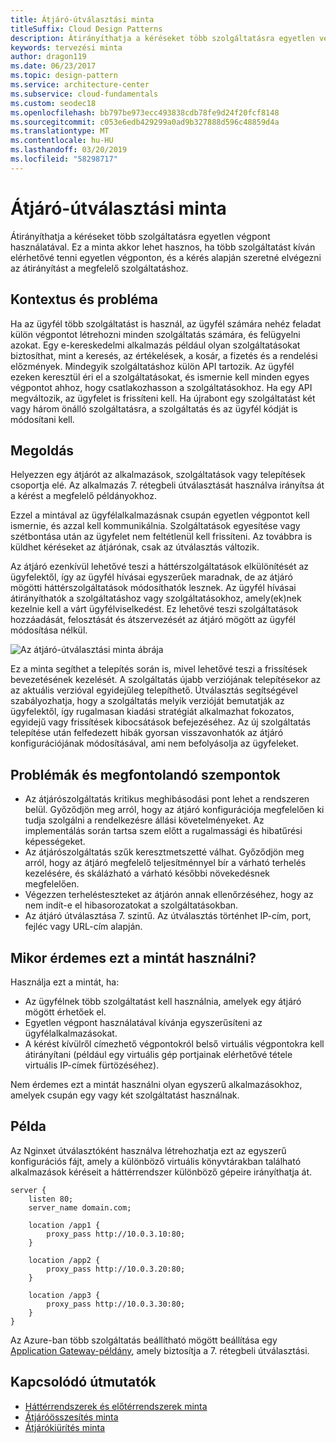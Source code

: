 ```yaml
---
title: Átjáró-útválasztási minta
titleSuffix: Cloud Design Patterns
description: Átirányíthatja a kéréseket több szolgáltatásra egyetlen végpont használatával.
keywords: tervezési minta
author: dragon119
ms.date: 06/23/2017
ms.topic: design-pattern
ms.service: architecture-center
ms.subservice: cloud-fundamentals
ms.custom: seodec18
ms.openlocfilehash: bb797be973ecc493838cdb78fe9d24f20fcf8148
ms.sourcegitcommit: c053e6edb429299a0ad9b327888d596c48859d4a
ms.translationtype: MT
ms.contentlocale: hu-HU
ms.lasthandoff: 03/20/2019
ms.locfileid: "58298717"
---
```

# <a name="gateway-routing-pattern"></a>Átjáró-útválasztási minta

Átirányíthatja a kéréseket több szolgáltatásra egyetlen végpont használatával. Ez a minta akkor lehet hasznos, ha több szolgáltatást kíván elérhetővé tenni egyetlen végponton, és a kérés alapján szeretné elvégezni az átirányítást a megfelelő szolgáltatáshoz.

## <a name="context-and-problem"></a>Kontextus és probléma

Ha az ügyfél több szolgáltatást is használ, az ügyfél számára nehéz feladat külön végpontot létrehozni minden szolgáltatás számára, és felügyelni azokat. Egy e-kereskedelmi alkalmazás például olyan szolgáltatásokat biztosíthat, mint a keresés, az értékelések, a kosár, a fizetés és a rendelési előzmények. Mindegyik szolgáltatáshoz külön API tartozik. Az ügyfél ezeken keresztül éri el a szolgáltatásokat, és ismernie kell minden egyes végpontot ahhoz, hogy csatlakozhasson a szolgáltatásokhoz. Ha egy API megváltozik, az ügyfelet is frissíteni kell. Ha újrabont egy szolgáltatást két vagy három önálló szolgáltatásra, a szolgáltatás és az ügyfél kódját is módosítani kell.

## <a name="solution"></a>Megoldás

Helyezzen egy átjárót az alkalmazások, szolgáltatások vagy telepítések csoportja elé. Az alkalmazás 7. rétegbeli útválasztását használva irányítsa át a kérést a megfelelő példányokhoz.

Ezzel a mintával az ügyfélalkalmazásnak csupán egyetlen végpontot kell ismernie, és azzal kell kommunikálnia. Szolgáltatások egyesítése vagy szétbontása után az ügyfelet nem feltétlenül kell frissíteni. Az továbbra is küldhet kéréseket az átjárónak, csak az útválasztás változik.

Az átjáró ezenkívül lehetővé teszi a háttérszolgáltatások elkülönítését az ügyfelektől, így az ügyfél hívásai egyszerűek maradnak, de az átjáró mögötti háttérszolgáltatások módosíthatók lesznek. Az ügyfél hívásai átirányíthatók a szolgáltatáshoz vagy szolgáltatásokhoz, amely(ek)nek kezelnie kell a várt ügyfélviselkedést. Ez lehetővé teszi szolgáltatások hozzáadását, felosztását és átszervezését az átjáró mögött az ügyfél módosítása nélkül.

![Az átjáró-útválasztási minta ábrája](./_images/gateway-routing.png)

Ez a minta segíthet a telepítés során is, mivel lehetővé teszi a frissítések bevezetésének kezelését. A szolgáltatás újabb verziójának telepítésekor az az aktuális verzióval egyidejűleg telepíthető. Útválasztás segítségével szabályozhatja, hogy a szolgáltatás melyik verzióját bemutatják az ügyfelektől, így rugalmasan kiadási stratégiát alkalmazhat fokozatos, egyidejű vagy frissítések kibocsátások befejezéséhez. Az új szolgáltatás telepítése után felfedezett hibák gyorsan visszavonhatók az átjáró konfigurációjának módosításával, ami nem befolyásolja az ügyfeleket.

## <a name="issues-and-considerations"></a>Problémák és megfontolandó szempontok

- Az átjárószolgáltatás kritikus meghibásodási pont lehet a rendszeren belül. Győződjön meg arról, hogy az átjáró konfigurációja megfelelően ki tudja szolgálni a rendelkezésre állási követelményeket. Az implementálás során tartsa szem előtt a rugalmassági és hibatűrési képességeket.
- Az átjárószolgáltatás szűk keresztmetszetté válhat. Győződjön meg arról, hogy az átjáró megfelelő teljesítménnyel bír a várható terhelés kezelésére, és skálázható a várható későbbi növekedésnek megfelelően.
- Végezzen terhelésteszteket az átjárón annak ellenőrzéséhez, hogy az nem indít-e el hibasorozatokat a szolgáltatásokban.
- Az átjáró útválasztása 7. szintű. Az útválasztás történhet IP-cím, port, fejléc vagy URL-cím alapján.

## <a name="when-to-use-this-pattern"></a>Mikor érdemes ezt a mintát használni?

Használja ezt a mintát, ha:

- Az ügyfélnek több szolgáltatást kell használnia, amelyek egy átjáró mögött érhetőek el.
- Egyetlen végpont használatával kívánja egyszerűsíteni az ügyfélalkalmazásokat.
- A kérést kívülről címezhető végpontokról belső virtuális végpontokra kell átirányítani (például egy virtuális gép portjainak elérhetővé tétele virtuális IP-címek fürtözéséhez).

Nem érdemes ezt a mintát használni olyan egyszerű alkalmazásokhoz, amelyek csupán egy vagy két szolgáltatást használnak.

## <a name="example"></a>Példa

Az Nginxet útválasztóként használva létrehozhatja ezt az egyszerű konfigurációs fájt, amely a különböző virtuális könyvtárakban található alkalmazások kéréseit a háttérrendszer különböző gépeire irányíthatja át.

```console
server {
    listen 80;
    server_name domain.com;

    location /app1 {
        proxy_pass http://10.0.3.10:80;
    }

    location /app2 {
        proxy_pass http://10.0.3.20:80;
    }

    location /app3 {
        proxy_pass http://10.0.3.30:80;
    }
}
```

Az Azure-ban több szolgáltatás beállítható mögött beállítása egy [Application Gateway-példány](/azure/application-gateway/tutorial-multiple-sites-cli), amely biztosítja a 7. rétegbeli útválasztási.

## <a name="related-guidance"></a>Kapcsolódó útmutatók

- [Háttérrendszerek és előtérrendszerek minta](./backends-for-frontends.md)
- [Átjáróösszesítés minta](./gateway-aggregation.md)
- [Átjárókiürítés minta](./gateway-offloading.md)
